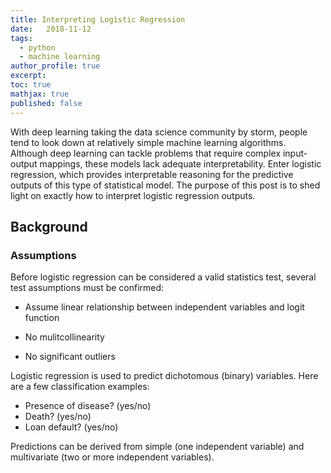 ```yaml
---
title: Interpreting Logistic Regression
date:   2018-11-12
tags:
  - python
  - machine learning
author_profile: true
excerpt:
toc: true
mathjax: true
published: false
---
```


With deep learning taking the data science community by storm, people tend to look down at relatively simple machine learning algorithms. Although deep learning can tackle problems that require complex input-output mappings, these models lack adequate interpretability. Enter logistic regression, which provides interpretable reasoning for the predictive outputs of this type of statistical model. The purpose of this post is to shed light on exactly how to interpret logistic regression outputs. 


## Background

### Assumptions

Before logistic regression can be considered a valid statistics test, several test assumptions must be confirmed: 

* Assume linear relationship between independent variables and logit function

* No mulitcollinearity 

* No significant outliers

Logistic regression is used to predict dichotomous (binary) variables. Here are a few classification examples: 

* Presence of disease? (yes/no)
* Death? (yes/no)
* Loan default? (yes/no)

Predictions can be derived from simple (one independent variable) and multivariate (two or more independent variables).


